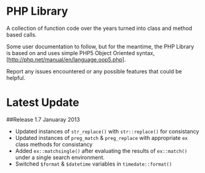 PHP Library
==================

A collection of function code over the years turned into class and method based calls.

Some user documentation to follow, but for the meantime, the PHP Library is based on and uses simple PHP5 Object Oriented syntax, [http://php.net/manual/en/language.oop5.php].

Report any issues encountered or any possible features that could be helpful.


Latest Update
==================

##Release 1.7 Januaray 2013
- Updated instances of `str_replace()` with `str::replace()` for consistancy
- Updated instances of `preg_match` & `preg_replace` with appropriate `ex` class methods for consistancy
- Added `ex::matchsingle()` after evaluating the results of `ex::match()` under a single search environment.
- Switched `$format` & `$datetime` variables in `timedate::format()`